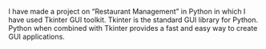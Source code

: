 I have made a project on “Restaurant Management” in Python in which I have used Tkinter GUI toolkit.
Tkinter is the standard GUI library for Python.
Python when combined with Tkinter provides a fast and easy way to create GUI applications.

